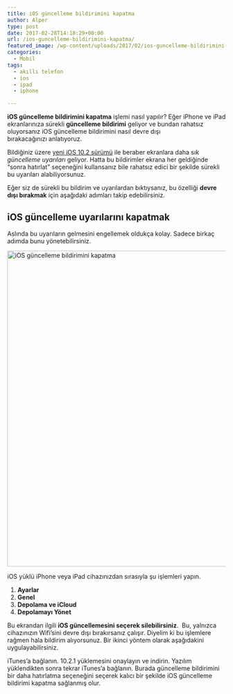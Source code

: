 ```yaml
---
title: iOS güncelleme bildirimini kapatma
author: Alper
type: post
date: 2017-02-28T14:18:29+00:00
url: /ios-guncelleme-bildirimini-kapatma/
featured_image: /wp-content/uploads/2017/02/ios-guncelleme-bildirimini-kapatma.jpg
categories:
  - Mobil
tags:
  - akıllı telefon
  - ios
  - ipad
  - iphone

---
```

**iOS güncelleme bildirimini kapatma** işlemi nasıl yapılır? Eğer iPhone ve iPad ekranlarınıza sürekli **güncelleme bildirimi** geliyor ve bundan rahatsız oluyorsanız iOS güncelleme bildirimini nasıl devre dışı bırakacağınızı anlatıyoruz.

Bildiğiniz üzere [yeni iOS 10.2 sürümü][1] ile beraber ekranlara daha sık _güncelleme uyarıları_ geliyor. Hatta bu bildirimler ekrana her geldiğinde &#8220;sonra hatırlat&#8221; seçeneğini kullansanız bile rahatsız edici bir şekilde sürekli bu uyarıları alabiliyorsunuz.

Eğer siz de sürekli bu bildirim ve uyarılardan bıktıysanız, bu özelliği **devre dışı bırakmak** için aşağıdaki adımları takip edebilirsiniz.

## iOS güncelleme uyarılarını kapatmak

Aslında bu uyarıların gelmesini engellemek oldukça kolay. Sadece birkaç adımda bunu yönetebilirsiniz.

[<img class="alignnone wp-image-18262 size-full" title="iOS güncelleme bildirimini kapatma " src="https://www.murekkep.org/wp-content/uploads/2017/02/ios-guncelleme-bildirimini-kapatma.png" alt="iOS güncelleme bildirimini kapatma " width="900" height="729" srcset="https://www.murekkep.org/wp-content/uploads/2017/02/ios-guncelleme-bildirimini-kapatma.png 900w, https://www.murekkep.org/wp-content/uploads/2017/02/ios-guncelleme-bildirimini-kapatma-300x243.png 300w, https://www.murekkep.org/wp-content/uploads/2017/02/ios-guncelleme-bildirimini-kapatma-768x622.png 768w" sizes="(max-width: 900px) 100vw, 900px" />][2]

iOS yüklü iPhone veya iPad cihazınızdan sırasıyla şu işlemleri yapın.

  1. **Ayarlar**
  2. **Genel**
  3. **Depolama ve iCloud**
  4. **Depolamayı Yönet**

Bu ekrandan ilgili **iOS güncellemesini seçerek silebilirsiniz**.  Bu, yalnızca cihazınızın Wifi&#8217;sini devre dışı bırakırsanız çalışır. Diyelim ki bu işlemlere rağmen hala bildirim alıyorsunuz. Bir ikinci yöntem olarak aşağıdakini uygulayabilirsiniz.

iTunes&#8217;a bağlanın. 10.2.1 yüklemesini onaylayın ve indirin. Yazılım yüklendikten sonra tekrar iTunes&#8217;a bağlanın. Burada güncelleme bildirimini bir daha hatırlatma seçeneğini seçerek kalıcı bir şekilde iOS güncelleme bildirimi kapatma sağlanmış olur.

 [1]: https://www.murekkep.org/ios-10-2-10-2-1-ile-gelen-yenilikler/
 [2]: https://www.murekkep.org/wp-content/uploads/2017/02/ios-guncelleme-bildirimini-kapatma.png